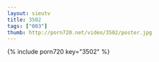 ```yaml
--- 
layout: sieutv
title: 3502
tags: ["003"]
thumb: http://porn720.net/video/3502/poster.jpg
---
```

{% include porn720 key="3502" %} 
